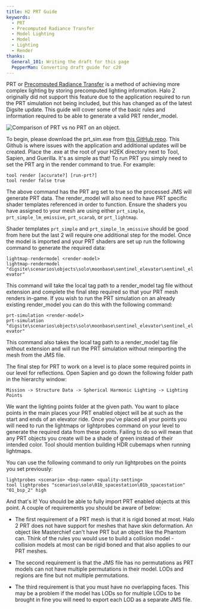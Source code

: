 ```yaml
---
title: H2 PRT Guide
keywords:
  - PRT
  - Precomputed Radiance Transfer
  - Model Lighting
  - Model
  - Lighting
  - Render
thanks:
  General_101: Writing the draft for this page
  PepperMan: Converting draft guide for c20
---
```


PRT or [Precomputed Radiance Transfer](https://learn.microsoft.com/en-us/windows/win32/direct3d9/precomputed-radiance-transfer) is a method of achieving more complex lighting by storing precomputed lighting information. Halo 2 originally did not support this feature due to the application required to run the PRT simulation not being included, but this has changed as of the latest Digsite update. This guide will cover some of the basic rules and information required to be able to generate a valid PRT render_model.

![](prt_comparison.jpg "Comparison of PRT vs no PRT on an object.")

To begin, please download the prt_sim.exe from [this GitHub repo](https://github.com/digsite/prt_sim). This Github is where issues with the application and additional updates will be created. Place the .exe at the root of your H2EK directory next to Tool, Sapien, and Guerilla. It's as simple as that! To run PRT you simply need to set the PRT arg in the render command to true. For example:

`tool render [accurate?] [run-prt?]`  
`tool render false true`

The above command has the PRT arg set to true so the processed JMS will generate PRT data. The render_model will also need to have PRT specific shader templates referenced in order to function. Ensure the shaders you have assigned to your mesh are using either `prt_simple`, `prt_simple_lm_emissive`, `prt_scarab`, or `prt_lightmap`.

Shader templates `prt_simple` and `prt_simple_lm_emissive` should be good from here but the last 2 will require one additional step for the model. Once the model is imported and your PRT shaders are set up run the following command to generate the required data:

`lightmap-rendermodel <render-model>`  
`lightmap-rendermodel "digsite\scenarios\objects\solo\moonbase\sentinel_elevator\sentinel_elevator"`

This command will take the local tag path to a render_model tag file without extension and complete the final step required so that your PRT mesh renders in-game. If you wish to run the PRT simulation on an already existing render_model you can do this with the following command:

`prt-simulation <render-model>`  
`prt-simulation "digsite\scenarios\objects\solo\moonbase\sentinel_elevator\sentinel_elevator"`

This command also takes the local tag path to a render_model tag file without extension and will run the PRT simulation without reimporting the mesh from the JMS file.

The final step for PRT to work on a level is to place some required points in our level for reflections. Open Sapien and go down the following folder path in the hierarchy window:

`Mission -> Structure Data -> Spherical Harmonic Lighting -> Lighting Points`

We want the lighting points folder at the given path. You want to place points in the main places your PRT enabled object will be at such as the start and ends of an elevator ride. Once you've placed all your points you will need to run the lightmaps or lightprobes command on your level to generate the required data from these points. Failing to do so will mean that any PRT objects you create will be a shade of green instead of their intended color. Tool should mention building HDR cubemaps when running lightmaps.

You can use the following command to only run lightprobes on the points you set previously:

`lightprobes <scenario> <bsp-name> <quality-setting>`  
`tool lightprobes "scenarios\solo\01b_spacestation\01b_spacestation" "01_bsp_2" high`

And that's it! You should be able to fully import PRT enabled objects at this point. A couple of requirements you should be aware of below:

- The first requirement of a PRT mesh is that it is rigid boned at most. Halo 2 PRT does not have support for meshes that have skin deformation. An object like Masterchief can't have PRT but an object like the Phantom can. Think of the rules you would use to build a collision model - collision models at most can be rigid boned and that also applies to our PRT meshes.

- The second requirement is that the JMS file has no permutations as PRT models can not have multiple permutations in their model. LODs and regions are fine but not multiple permutations.

- The third requirement is that you must have no overlapping faces. This may be a problem if the model has LODs so for multiple LODs to be brought in fine you will need to export each LOD as a separate JMS file.